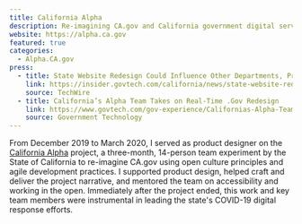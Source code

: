 ```yaml
---
title: California Alpha
description: Re-imagining CA.gov and California government digital services.
website: https://alpha.ca.gov 
featured: true
categories:
  - Alpha.CA.gov
press:
  - title: State Website Redesign Could Influence Other Departments, Processes
    link: https://insider.govtech.com/california/news/state-website-redesign-could-influence-other-departments-processes.html
    source: TechWire
  - title: California’s Alpha Team Takes on Real-Time .Gov Redesign
    link: https://www.govtech.com/gov-experience/Californias-Alpha-Team-Takes-on-Real-Time-Gov-Redesign.html
    source: Government Technology
---
```


From December 2019 to March 2020, I served as product designer on the [California Alpha](https://alpha.ca.gov/) project, a three-month, 14-person team experiment by the State of California to re-imagine CA.gov using open culture principles and agile development practices. I supported product design, helped craft and deliver the project narrative, and mentored the team on accessibility and working in the open. Immediately after the project ended, this work and key team members were instrumental in leading the state's COVID-19 digital response efforts.